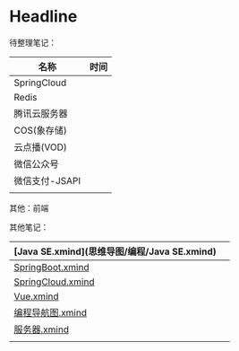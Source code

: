 # Headline

<!-- > An awesome project. -->



待整理笔记：

| 名称           | 时间 |
| -------------- | :--: |
| SpringCloud    |      |
| Redis          |      |
| 腾讯云服务器   |      |
| COS(象存储)    |      |
| 云点播(VOD)    |      |
| 微信公众号     |      |
| 微信支付-JSAPI |      |
|                |      |

其他：前端



其他笔记：

| [Java SE.xmind](思维导图/编程/Java SE.xmind)         |      |
| ---------------------------------------------------- | ---- |
| [SpringBoot.xmind](思维导图/编程/SpringBoot.xmind)   |      |
| [SpringCloud.xmind](思维导图/编程/SpringCloud.xmind) |      |
| [Vue.xmind](思维导图/编程/Vue.xmind)                 |      |
| [编程导航图.xmind](思维导图/编程/编程导航图.xmind)   |      |
| [服务器.xmind](思维导图/编程/服务器.xmind)           |      |
|                                                      |      |


